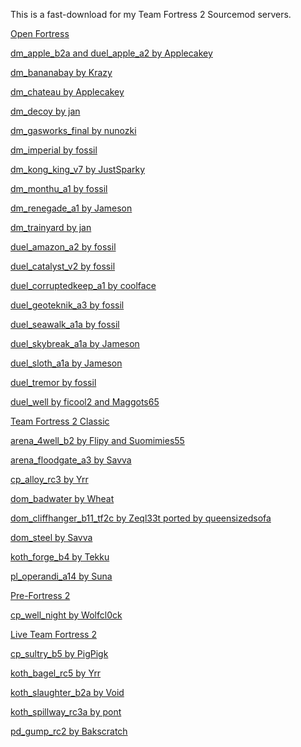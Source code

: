 This is a fast-download for my Team Fortress 2 Sourcemod servers.


<u>Open Fortress</u>


[dm_apple_b2a and duel_apple_a2 by Applecakey](https://tf2maps.net/downloads/apple.11921/)

[dm_bananabay by Krazy](https://gamebanana.com/mods/308878)

[dm_chateau by Applecakey](https://tf2maps.net/downloads/chateau.12715/)

[dm_decoy by jan](https://gamebanana.com/mods/308687)

[dm_gasworks_final by nunozki](https://gamebanana.com/mods/151097)

[dm_imperial by fossil](https://tf2maps.net/downloads/imperial.11859/)

[dm_kong_king_v7 by JustSparky](https://gamebanana.com/mods/151104)

[dm_monthu_a1 by fossil](https://tf2maps.net/downloads/monthu.12586/)

[dm_renegade_a1 by Jameson](https://gamebanana.com/mods/298546)

[dm_trainyard by jan](https://gamebanana.com/mods/313810)

[duel_amazon_a2 by fossil](https://tf2maps.net/downloads/amazon.12811/)

[duel_catalyst_v2 by fossil](https://tf2maps.net/downloads/corrupted-keep.12607/)

[duel_corruptedkeep_a1 by coolface](https://tf2maps.net/downloads/corrupted-keep.12607/)

[duel_geoteknik_a3 by fossil](https://tf2maps.net/downloads/geoteknik.12689/)

[duel_seawalk_a1a by fossil](https://tf2maps.net/downloads/seawalk.11966/)

[duel_skybreak_a1a by Jameson](https://tf2maps.net/downloads/skybreak.12766/)

[duel_sloth_a1a by Jameson](https://tf2maps.net/downloads/sloth.12710/)

[duel_tremor by fossil](https://tf2maps.net/downloads/tremor.11906/)

[duel_well by ficool2 and Maggots65](https://gamebanana.com/mods/151048)


<u>Team Fortress 2 Classic</u>


[arena_4well_b2 by Flipy and Suomimies55](https://gamebanana.com/mods/309922)

[arena_floodgate_a3 by Savva](https://gamebanana.com/mods/56265)

[cp_alloy_rc3 by Yrr](https://tf2maps.net/downloads/alloy.989/)

[dom_badwater by Wheat](https://gamebanana.com/mods/309956)

[dom_cliffhanger_b11_tf2c by Zeql33t ported by queensizedsofa](https://gamebanana.com/mods/56223)

[dom_steel by Savva](https://gamebanana.com/mods/288305)

[koth_forge_b4 by Tekku](https://tf2maps.net/downloads/forge.793/)

[pl_operandi_a14 by Suna](https://tf2maps.net/downloads/operandi.7719/)



<u>Pre-Fortress 2</u>


[cp_well_night by Wolfcl0ck](https://gamebanana.com/mods/367118)



<u>Live Team Fortress 2</u>


[cp_sultry_b5 by PigPigk](https://tf2maps.net/downloads/cp_sultry.11328/)

[koth_bagel_rc5 by Yrr](https://tf2maps.net/downloads/bagel-2020.5527/)

[koth_slaughter_b2a by Void](https://tf2maps.net/downloads/slaughter.2795/)

[koth_spillway_rc3a by pont](https://tf2maps.net/downloads/koth_spillway.7893/)

[pd_gump_rc2 by Bakscratch](https://tf2maps.net/downloads/gump.10974/)
